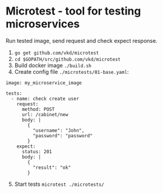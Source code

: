 # Microtest - tool for testing microservices

Run tested image, send request and check expect response.

1. `go get github.com/vkd/microtest`
1. `cd $GOPATH/src/github.com/vkd/microtest`
1. Build docker image `./build.sh`
1. Create config file `./microtests/01-base.yaml`: 
```
image: my_microservice_image

tests:
  - name: check create user
    request:
      method: POST
      url: /cabinet/new
      body: |
        {
          "username": "John",
          "password": "password"
        }
    expect:
      status: 201
      body: |
        {
          "result": "ok"
        }

```
5. Start tests `microtest ./microtests/`
